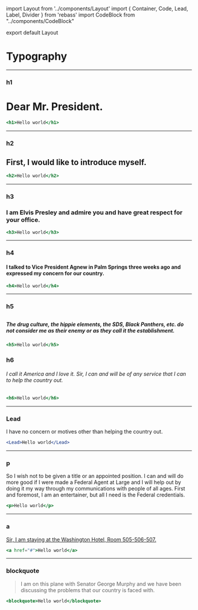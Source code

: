 import Layout from '../components/Layout'
import { Container, Code, Lead, Label, Divider } from 'rebass'
import CodeBlock from "../components/CodeBlock"

export default Layout

# Typography

---

### h1

<h1>Dear Mr. President.</h1>

```jsx
<h1>Hello world</h1>
```

---

### h2

<h2>First, I would like to introduce myself.</h2>

```jsx
<h2>Hello world</h2>
```

---

### h3

<h3>I am Elvis Presley and admire you and have great respect for your office.</h3>

```jsx
<h3>Hello world</h3>
```

---

### h4

<h4>I talked to Vice President Agnew in Palm Springs three weeks ago and expressed my concern for our country.</h4>

```jsx
<h4>Hello world</h4>
```

---

### h5

## <h5>The drug culture, the hippie elements, the SDS, Black Panthers, etc. do not consider me as their enemy or as they call it the establishment.</h5>

```jsx
<h5>Hello world</h5>
```

### h6

<h6>I call it America and I love it. Sir, I can and will be of any service that I can to help the country out.</h6>

```jsx
<h6>Hello world</h6>
```

---

### Lead

<Lead>I have no concern or motives other than helping the country out.</Lead>

```jsx
<Lead>Hello world</Lead>
```

---

### p

<p>So I wish not to be given a title or an appointed position. I can and will do more good if I were made a Federal Agent at Large and I will help out by doing it my way through my communications with people of all ages. First and foremost, I am an entertainer, but all I need is the Federal credentials.</p>

```jsx
<p>Hello world</p>
```

---

### a

<a href="#">Sir, I am staying at the Washington Hotel, Room 505-506-507.</a>

```jsx
<a href="#">Hello world</a>
```

---

### blockquote

<blockquote>I am on this plane with Senator George Murphy and we have been discussing the problems that our country is faced with.</blockquote>

```jsx
<blockquote>Hello world</blockquote>
```
